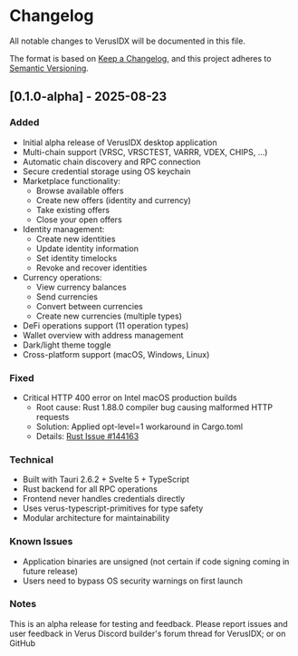# Changelog

All notable changes to VerusIDX will be documented in this file.

The format is based on [Keep a Changelog](https://keepachangelog.com/en/1.0.0/),
and this project adheres to [Semantic Versioning](https://semver.org/spec/v2.0.0.html).

## [0.1.0-alpha] - 2025-08-23

### Added
- Initial alpha release of VerusIDX desktop application
- Multi-chain support (VRSC, VRSCTEST, VARRR, VDEX, CHIPS, ...)
- Automatic chain discovery and RPC connection
- Secure credential storage using OS keychain
- Marketplace functionality:
  - Browse available offers
  - Create new offers (identity and currency)
  - Take existing offers
  - Close your open offers
- Identity management:
  - Create new identities
  - Update identity information
  - Set identity timelocks
  - Revoke and recover identities
- Currency operations:
  - View currency balances
  - Send currencies
  - Convert between currencies
  - Create new currencies (multiple types)
- DeFi operations support (11 operation types)
- Wallet overview with address management
- Dark/light theme toggle
- Cross-platform support (macOS, Windows, Linux)

### Fixed
- Critical HTTP 400 error on Intel macOS production builds
  - Root cause: Rust 1.88.0 compiler bug causing malformed HTTP requests
  - Solution: Applied opt-level=1 workaround in Cargo.toml
  - Details: [Rust Issue #144163](https://github.com/rust-lang/rust/issues/144163)

### Technical
- Built with Tauri 2.6.2 + Svelte 5 + TypeScript
- Rust backend for all RPC operations
- Frontend never handles credentials directly
- Uses verus-typescript-primitives for type safety
- Modular architecture for maintainability

### Known Issues
- Application binaries are unsigned (not certain if code signing coming in future release)
- Users need to bypass OS security warnings on first launch

### Notes
This is an alpha release for testing and feedback. Please report issues and user feedback in Verus Discord builder's forum thread for VerusIDX; or on GitHub 